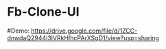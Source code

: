 # Fb-Clone-UI

#Demo:
https://drive.google.com/file/d/1ZCC-dnwdaQ2944i3IVRkHIhcPArXSqD1/view?usp=sharing
